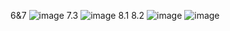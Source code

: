 6&7
![image](https://github.com/user-attachments/assets/4c414672-dc98-4488-b402-40f9ed9adb04)
7.3
![image](https://github.com/user-attachments/assets/159fe030-7441-425c-9bc0-2fb006b1160e)
8.1 8.2
![image](https://github.com/user-attachments/assets/3e1f4d19-ac1f-44e8-ae5c-72feb4f38130)
![image](https://github.com/user-attachments/assets/d4b289da-9f7a-4594-a514-bb63a3618968)

